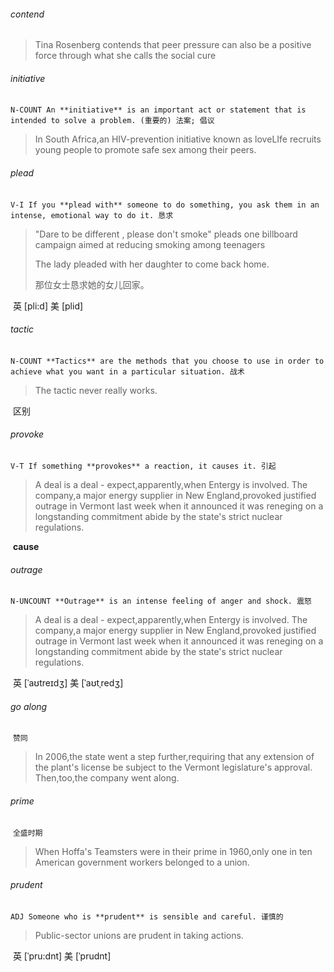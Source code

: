 ###### contend

> Tina Rosenberg contends that peer pressure can also be a positive force through what she calls the social cure

###### initiative

​	`N-COUNT An **initiative** is an important act or statement that is intended to solve a problem. (重要的) 法案; 倡议`

> In South Africa,an HIV-prevention initiative known as loveLIfe recruits young people to promote safe sex among their peers.

###### plead

​	`V-I If you **plead with** someone to do something, you ask them in an intense, emotional way to do it. 恳求`

> "Dare to be different , please don't smoke" pleads one billboard campaign aimed at reducing smoking among teenagers
>
> The lady pleaded with her daughter to come back home.
>
> 那位女士恳求她的女儿回家。

​	英 [pli:d]  美 [plid] 

###### tactic

​	`N-COUNT **Tactics** are the methods that you choose to use in order to achieve what you want in a particular situation. 战术`

> The tactic never really works.

​	区别

###### provoke

​	`V-T If something **provokes** a reaction, it causes it. 引起`

> A deal is a deal - expect,apparently,when Entergy is involved. The company,a major energy supplier in New England,provoked justified outrage in Vermont last week when it announced it was reneging on a longstanding commitment abide by the state's strict nuclear regulations.

​	**cause**

###### outrage

​	`N-UNCOUNT **Outrage** is an intense feeling of anger and shock. 震怒`

> A deal is a deal - expect,apparently,when Entergy is involved. The company,a major energy supplier in New England,provoked justified outrage in Vermont last week when it announced it was reneging on a longstanding commitment abide by the state's strict nuclear regulations.

​	英 [ˈaʊtreɪdʒ]   美 [ˈaʊtˌredʒ] 

###### go along

​	`赞同`

> In 2006,the state went a step further,requiring that any extension of the plant's license be subject to the Vermont legislature's approval. Then,too,the company went along.

###### prime

​	`全盛时期`

> When Hoffa's Teamsters were in their prime in 1960,only one in ten American government workers belonged to a union.

###### prudent

​	`ADJ Someone who is **prudent** is sensible and careful. 谨慎的`

>Public-sector unions are prudent in taking actions.

​	英 [ˈpru:dnt]   美 [ˈprudnt] 
